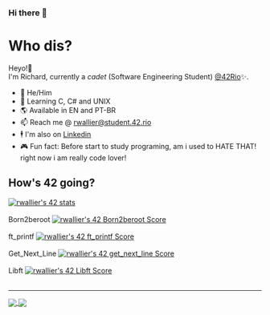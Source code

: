 ### Hi there 👋


# Who dis?
Heyo!👋 <br>
I'm Richard, currently a _cadet_ (Software Engineering Student) [@42Rio](https://42.rio/)✨.
*  🧔‍  He/Him
*  🧠   Learning C, C# and UNIX
*  🌎   Available in EN and PT-BR
*  📫   Reach me @ rwallier@student.42.rio 
*  🕴   I'm also on [Linkedin](https://www.linkedin.com/in/richard-wallier-batista-a2655a213/)
*  🎮   Fun fact: Before start to study programing, am i used to HATE THAT! right now i am really code lover!

## How's 42 going?
<!--
<div>
  <a href="https://github.com/RichardWallier/42Cursus-libft"><img height="100" width="100" src="https://game.42sp.org.br/static/assets/achievements/libftm.png" ></a>
  <a href="https://github.com/RichardWallier/42Cursus-GetNextLine"><img height="100" width="100" src="https://game.42sp.org.br/static/assets/achievements/get_next_linem.png" ></a>
  <a href="https://github.com/RichardWallier/42Cursus-ft_printf"><img height="100" width="100" src="https://game.42sp.org.br/static/assets/achievements/ft_printfm.png"></a>
<div/>
-->

[![rwallier's 42 stats](https://badge42.vercel.app/api/v2/cl50cg02n000609l79iwrbtp4/stats?cursusId=21&coalitionId=piscine)](https://github.com/JaeSeoKim/badge42)
<br> <br/>
Born2beroot
[![rwallier's 42 Born2beroot Score](https://badge42.vercel.app/api/v2/cl50cg02n000609l79iwrbtp4/project/2599418)](https://github.com/JaeSeoKim/badge42)
<br> <br/>
ft_printf
[![rwallier's 42 ft_printf Score](https://badge42.vercel.app/api/v2/cl50cg02n000609l79iwrbtp4/project/2599417)](https://github.com/JaeSeoKim/badge42)
<br> <br/>
Get_Next_Line
[![rwallier's 42 get_next_line Score](https://badge42.vercel.app/api/v2/cl50cg02n000609l79iwrbtp4/project/2599416)](https://github.com/JaeSeoKim/badge42)
<br> <br/>
Libft
[![rwallier's 42 Libft Score](https://badge42.vercel.app/api/v2/cl50cg02n000609l79iwrbtp4/project/2581243)](https://github.com/JaeSeoKim/badge42)
<br> <br/>

---
<a href="https://github.com/RichardWallier/github-readme-stats">
  <img align="center" src="https://github-readme-stats.vercel.app/api?username=RichardWallier&show_icons=true&theme=dracula" />
</a>
<a href="https://github.com/RichardWallier/github-readme-stats">
  <img align="center" src="https://github-readme-stats.vercel.app/api/top-langs/?username=RichardWallier&show_icons=true&theme=dracula" />
</a>
<br> <br/>

